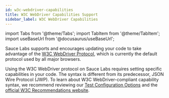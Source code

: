 ```yaml
---
id: w3c-webdriver-capabilities
title: W3C WebDriver Capabilities Support
sidebar_label: W3C WebDriver Capabilities
---
```


import Tabs from '@theme/Tabs';
import TabItem from '@theme/TabItem';
import useBaseUrl from '@docusaurus/useBaseUrl';

Sauce Labs supports and encourages updating your code to take advantage of the [W3C WebDriver Protocol](/dev/glossary/#w3c-webdriver-protocol), which is currently the default protocol used by all major browsers. 

Using the W3C WebDriver protocol on Sauce Labs requires setting specific capabilities in your code. The syntax is different from its predecessor, JSON Wire Protocol (JWP). To learn about W3C WebDriver-compliant capability syntax, we recommend reviewing our [Test Configuration Options](/dev/test-configuration-options) and the [official W3C Recommendations website](https://www.w3.org/TR/webdriver1/#capabilities).